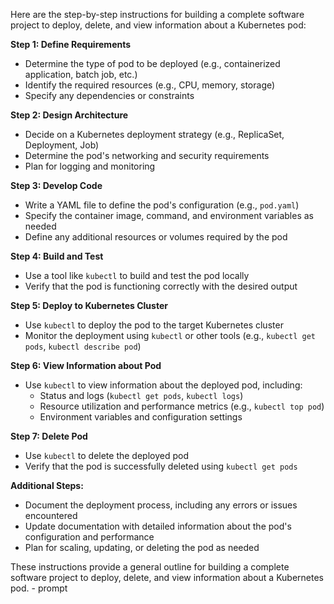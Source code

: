 Here are the step-by-step instructions for building a complete software project to deploy, delete, and view information about a Kubernetes pod:

**Step 1: Define Requirements**

* Determine the type of pod to be deployed (e.g., containerized application, batch job, etc.)
* Identify the required resources (e.g., CPU, memory, storage)
* Specify any dependencies or constraints

**Step 2: Design Architecture**

* Decide on a Kubernetes deployment strategy (e.g., ReplicaSet, Deployment, Job)
* Determine the pod's networking and security requirements
* Plan for logging and monitoring

**Step 3: Develop Code**

* Write a YAML file to define the pod's configuration (e.g., `pod.yaml`)
* Specify the container image, command, and environment variables as needed
* Define any additional resources or volumes required by the pod

**Step 4: Build and Test**

* Use a tool like `kubectl` to build and test the pod locally
* Verify that the pod is functioning correctly with the desired output

**Step 5: Deploy to Kubernetes Cluster**

* Use `kubectl` to deploy the pod to the target Kubernetes cluster
* Monitor the deployment using `kubectl` or other tools (e.g., `kubectl get pods`, `kubectl describe pod`)

**Step 6: View Information about Pod**

* Use `kubectl` to view information about the deployed pod, including:
	+ Status and logs (`kubectl get pods`, `kubectl logs`)
	+ Resource utilization and performance metrics (e.g., `kubectl top pod`)
	+ Environment variables and configuration settings

**Step 7: Delete Pod**

* Use `kubectl` to delete the deployed pod
* Verify that the pod is successfully deleted using `kubectl get pods`

**Additional Steps:**

* Document the deployment process, including any errors or issues encountered
* Update documentation with detailed information about the pod's configuration and performance
* Plan for scaling, updating, or deleting the pod as needed

These instructions provide a general outline for building a complete software project to deploy, delete, and view information about a Kubernetes pod. - prompt